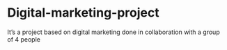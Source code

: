 # Digital-marketing-project
It’s a project based on digital marketing done in collaboration with a group of 4 people
